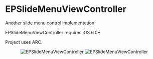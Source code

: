 EPSlideMenuViewController
=========================

Another slide menu control implementation

EPSlideMenuViewController requires iOS 6.0+

Project uses ARC.

<p align="center" >
  <img src="https://raw.github.com/somedev/EPSlideMenuViewController/master/assets/menu.png" alt="EPSlideMenuViewController" title="EPSlideMenuViewController">
  <img src="https://raw.github.com/somedev/EPSlideMenuViewController/master/assets/left.png" alt="EPSlideMenuViewController" title="EPSlideMenuViewController">
</p>
